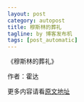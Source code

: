 ```yaml
---
layout: post
category: autopost
title: 穆斯林的葬礼
tagline: by 博客发布机
tags: [post_automatic]
---
```


《穆斯林的葬礼》

作者：霍达

<!--more-->



更多内容请看[原文地址](http://book.douban.com/subject/1084082/)